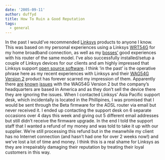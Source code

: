 ```yaml
---
date: '2005-09-11'
author: duffyd
title: How To Ruin a Good Reputation
tags:
  - general
---
```


In the past I would’ve recommended [Linksys](http://www.linksys.com) products to anyone I know. This was based on my personal experiences using a Linksys [WRT54G](https://href.li/?http://www1.linksys.com/international/product.asp?coid=21&ipid=452) for my home broadband connection, as well as my [bosses’](https://href.li/?http://www.thevirtual.co.nz) good experiences with his router of the same model. I’ve also successfully installed/setup a couple of Linksys devices for our clients and am highly impressed that Linksys support [open source software](http://www.linksys.com/servlet/Satellite?childpagename=US%2FLayout&packedargs=c%3DL_Content_C1%26cid%3D1115416836002&pagename=Linksys%2FCommon%2FVisitorWrapper). I think ‘in the past’
is the operative phrase here as my recent experiences with Linksys and
their [WAG54G Version 2](https://href.li/?http://www1.linksys.com/international/product.asp?coid=21&ipid=371) product has forever scarred my impression of them. Apparently there [are](https://href.li/?http://www.linksysinfo.org/modules.php?name=Forums&file=viewtopic&t=3089) [known](https://href.li/?http://www.linksysinfo.org/modules.php?name=Forums&file=viewtopic&t=602&postdays=0&postorder=asc&start=20) [issues](https://href.li/?http://www.linksysinfo.org/modules.php?name=Forums&file=viewtopic&t=602) with the WAG54G Version 2 but the company’s headquarters are based in America and as they don’t sell the device there they are ignoring the issues. When I contacted Linksys’ Asia Pacific support desk, which incidentally is located in the Phillipines, I was promised that I would be sent through the Beta firmware for the ADSL router via email but never received it. I ended up contacting the support desk on 6 separate occasions over 4 days this week and giving out 5 different email addresses but still didn’t receive the firmware upgrade. In the end I told the support staff that I wanted a refund of my money and was told to take it up with our supplier. We’re still processing this refund but in the meanwhile my client has no Internet connection (and hasn’t had one for over 2 weeks now!) and we’ve lost a lot of time and money. I think this is a real shame for Linksys as they are irrepairably damaging their reputation by treating their loyal customers in this way.

